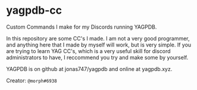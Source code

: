 # yagpdb-cc
Custom Commands I make for my Discords running YAGPDB.

In this repository are some CC's I made. I am not a very good programmer, and anything here that I made by myself will work, but is very simple. If you are trying to learn YAG CC's, which is a very useful skill for discord administrators to have, I reccommend you try and make some by yourself.

YAGPDB is on github at jonas747/yagpdb and online at yagpdb.xyz.

Creator: ```@morph#6938```
